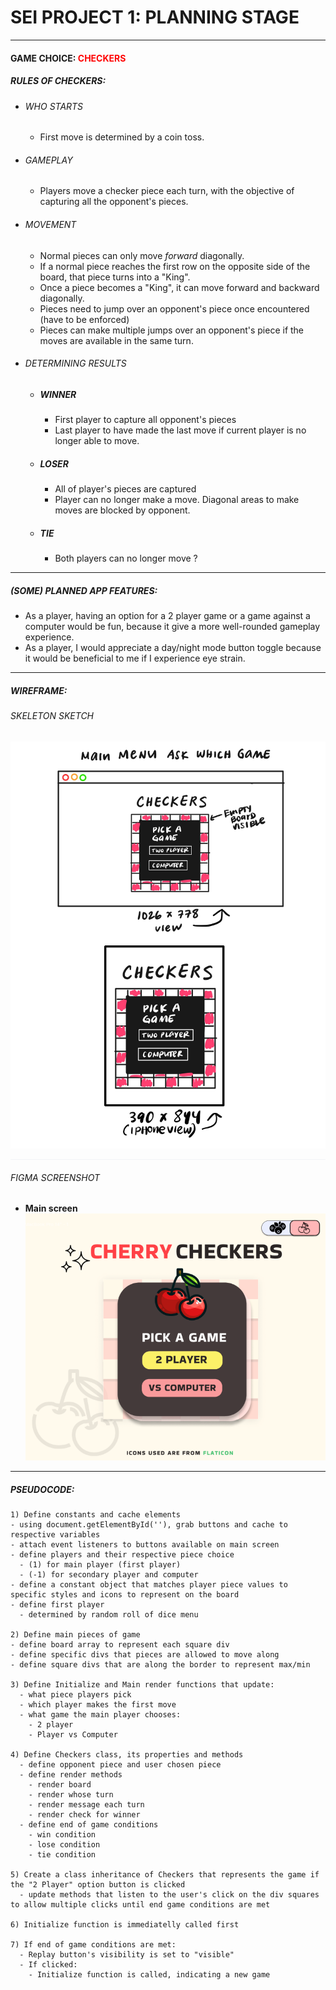 # SEI PROJECT 1: PLANNING STAGE
___

<h4>GAME CHOICE: <span style="color:red">CHECKERS</span></h4>

##### RULES OF CHECKERS:
- ###### WHO STARTS
  - First move is determined by a coin toss.
- ###### GAMEPLAY
  - Players move a checker piece each turn, with the objective of capturing all the opponent's pieces.
- ###### MOVEMENT
  - Normal pieces can only move <i>forward</i> diagonally.
  - If a normal piece reaches the first row on the opposite side of the board, that piece turns into a "King".
  - Once a piece becomes a "King", it can move forward and backward diagonally.
  - Pieces need to jump over an opponent's piece once encountered (have to be enforced)
  - Pieces can make multiple jumps over an opponent's piece if the moves are available in the same turn.
- ###### DETERMINING RESULTS
  - ##### WINNER
    - First player to capture all opponent's pieces
    - Last player to have made the last move if current player is no longer able to move.
  - ##### LOSER
    - All of player's pieces are captured
    - Player can no longer make a move. Diagonal areas to make moves are blocked by opponent.
  - ##### TIE
    - Both players can no longer move ? 

___
##### (SOME) PLANNED APP FEATURES:
- As a player, having an option for a 2 player game or a game against a computer would be fun, because it give a more well-rounded gameplay experience.
- As a player, I would appreciate a day/night mode button toggle because it would be beneficial to me if I experience eye strain.

___
##### WIREFRAME:


###### SKELETON SKETCH
![image info](./images/skeleton.jpg)

<hr style="border: none; background-color: #F2F4F7">


###### FIGMA SCREENSHOT
- <b>Main screen</b>
![image info](./images/figma.png)

___
##### PSEUDOCODE:

```
1) Define constants and cache elements
- using document.getElementById(''), grab buttons and cache to respective variables 
- attach event listeners to buttons available on main screen
- define players and their respective piece choice
  - (1) for main player (first player)
  - (-1) for secondary player and computer
- define a constant object that matches player piece values to specific styles and icons to represent on the board
- define first player
  - determined by random roll of dice menu

2) Define main pieces of game
- define board array to represent each square div 
- define specific divs that pieces are allowed to move along
- define square divs that are along the border to represent max/min

3) Define Initialize and Main render functions that update:
  - what piece players pick
  - which player makes the first move
  - what game the main player chooses:
    - 2 player
    - Player vs Computer

4) Define Checkers class, its properties and methods
  - define opponent piece and user chosen piece 
  - define render methods 
    - render board
    - render whose turn
    - render message each turn
    - render check for winner
  - define end of game conditions
    - win condition
    - lose condition
    - tie condition
  
5) Create a class inheritance of Checkers that represents the game if the "2 Player" option button is clicked
  - update methods that listen to the user's click on the div squares to allow multiple clicks until end game conditions are met

6) Initialize function is immediatelly called first

7) If end of game conditions are met:
  - Replay button's visibility is set to "visible"
  - If clicked:
    - Initialize function is called, indicating a new game

```